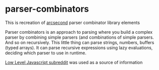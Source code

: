 # parser-combinators
This is recreation of [arcsecond](https://github.com/francisrstokes/arcsecond) parser combinator library elements



Parser combinators is an approach to parsing where you build a complex parser by combining simple parsers (and combinations of simple parsers. And so on recursively.
This little thing can parse strings, numbers, buffers (typed arrays). It can parse recursive expressions using lazy evaluations, deciding which parser to use in runtime.

[Low Level Javascript subreddit](https://www.reddit.com/r/lowleveljavascript/) was used as a source of information
